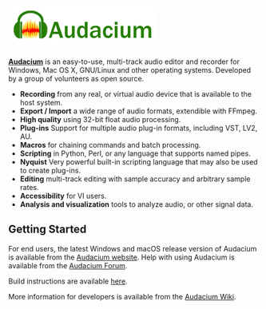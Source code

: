 [![Audacium](.github/audacium_logo.png)](https://audacium.seb1g.live) 
=========================

[**Audacium**](https://audacium.seb1g.live) is an easy-to-use, multi-track audio editor and recorder for Windows, Mac OS X, GNU/Linux and other operating systems. Developed by a group of volunteers as open source.

- **Recording** from any real, or virtual audio device that is available to the host system.
- **Export / Import** a wide range of audio formats, extendible with FFmpeg.
- **High quality** using 32-bit float audio processing.
- **Plug-ins** Support for multiple audio plug-in formats, including VST, LV2, AU.
- **Macros** for chaining commands and batch processing.
- **Scripting** in Python, Perl, or any language that supports named pipes.
- **Nyquist** Very powerful built-in scripting language that may also be used to create plug-ins.
- **Editing** multi-track editing with sample accuracy and arbitrary sample rates.
- **Accessibility** for VI users.
- **Analysis and visualization** tools to analyze audio, or other signal data.

## Getting Started

For end users, the latest Windows and macOS release version of Audacium is available from the [Audacium website](https://audacium.seb1g.live/download).
Help with using Audacium is available from the [Audacium Forum](https://audacium.seb1g.live/forum).

Build instructions are available [here](BUILDING.md).

More information for developers is available from the [Audacium Wiki](https://audacium.seb1g.live/wiki).
